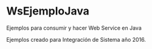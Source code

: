 # WsEjemploJava
Ejemplos para consumir y hacer Web Service en Java


Ejemplos creado para Integración de Sistema año 2016.
